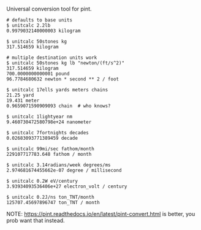 Universal conversion tool for pint.


```
# defaults to base units
$ unitcalc 2.2lb
0.9979032140000003 kilogram

$ unitcalc 50stones kg
317.514659 kilogram

# multiple destination units work
$ unitcalc 50stones kg lb "newton/(ft/s^2)"
317.514659 kilogram
700.0000000000001 pound
96.7784680632 newton * second ** 2 / foot

$ unitcalc 17ells yards meters chains
21.25 yard
19.431 meter
0.9659071590909093 chain  # who knows?

$ unitcalc 1lightyear nm
9.460730472580798e+24 nanometer

$ unitcalc 7fortnights decades
0.02683093771389459 decade

$ unitcalc 99mi/sec fathom/month
229107717783.648 fathom / month

$ unitcalc 3.14radians/week degrees/ms
2.974681674455662e-07 degree / millisecond

$ unitcalc 0.2W eV/century
3.93934093536406e+27 electron_volt / century

$ unitcalc 0.2J/ns ton_TNT/month
125707.45697896747 ton_TNT / month

```

NOTE: https://pint.readthedocs.io/en/latest/pint-convert.html is better, you prob want that instead.
